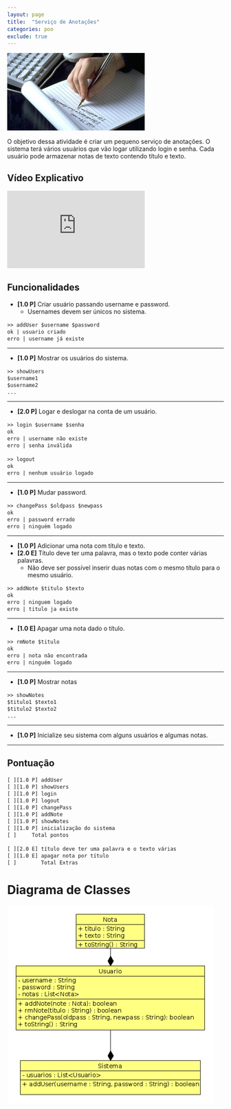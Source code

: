 ```yaml
---
layout: page
title:  "Serviço de Anotações"
categories: poo
exclude: true
---
```


![](/assets/02_anotacoes/figura.png)

O objetivo dessa atividade é criar um pequeno serviço de anotações. O sistema
terá vários usuários que vão logar utilizando login e senha. Cada usuário pode
armazenar notas de texto contendo título e texto.

## Vídeo Explicativo

<iframe width="320" height="180" src="https://www.youtube.com/embed/ggOdp0Eh7fc" frameborder="0" allowfullscreen></iframe>

## Funcionalidades

- **[1.0 P]** Criar usuário passando username e password.
    - Usernames devem ser únicos no sistema.

```
>> addUser $username $password
ok | usuario criado
erro | username já existe
```
---

- **[1.0 P]** Mostrar os usuários do sistema.

```
>> showUsers
$username1
$username2
...
```

----

- **[2.0 P]** Logar e deslogar na conta de um usuário.

```
>> login $username $senha
ok
erro | username não existe
erro | senha inválida

>> logout
ok
erro | nenhum usuário logado
```

---
- **[1.0 P]** Mudar password.

```
>> changePass $oldpass $newpass
ok
erro | password errado
erro | ninguém logado
```

---
- **[1.0 P]** Adicionar uma nota com título e texto.
- **[2.0 E]** Título deve ter uma palavra, mas o texto pode conter várias palavras.
    - Não deve ser possível inserir duas notas com o mesmo título para o mesmo usuário.

```
>> addNote $titulo $texto
ok
erro | ninguem logado
erro | titulo ja existe
```

---
- **[1.0 E]** Apagar uma nota dado o título.

```
>> rmNote $titulo
ok
erro | nota não encontrada
erro | ninguém logado
```

---
- **[1.0 P]** Mostrar notas

```
>> showNotes
$titulo1 $texto1
$titulo2 $texto2
...
```

---
- **[1.0 P]** Inicialize seu sistema com alguns usuários e algumas notas.

---

## Pontuação

```
[ ][1.0 P] addUser
[ ][1.0 P] showUsers
[ ][1.0 P] login
[ ][1.0 P] logout
[ ][1.0 P] changePass
[ ][1.0 P] addNote
[ ][1.0 P] showNotes
[ ][1.0 P] inicialização do sistema
[ ]     Total pontos

[ ][2.0 E] título deve ter uma palavra e o texto várias
[ ][1.0 E] apagar nota por título
[ ]        Total Extras
```

# Diagrama de Classes
![](/assets/02_anotacoes/diagrama.png)

